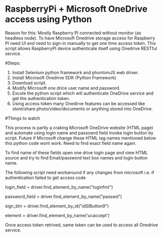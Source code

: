 # RaspberryPi + Microsoft OneDrive access using Python

Reason for this:
Mostly Raspberry PI connected without monitor (as headless node). To have Microsoft Onedrive storage access for Raspberry PI need UI and need to sign-in manually to get one time access token.  This script allows RaspberryPI device authenticate itself using Onedrive RESTful service. 

#Steps:
1. Install Selenium python framework and phontomJS web driver.
2. Install Microsoft Onedrive SDK (Python Framework)
2. Download script.
3. Modify Microsoft one drice user name and password.
4. Excute the python script which will authenticate OneDrive service and get the authentication token.
5. Using access token many Onedirve features can be accessed like store/share photo/video/documents or anything stored into OneDrive. 

#Things to watch

This process is partly a craking Microsoft OneDrive website (HTML page) and automate using login name and passowrd field invoke login button by script. Future if Microsoft change these HTML tag names mentioned below this python code wont work.  Need to find exact field name again.

To find name of these fields open one drive login page and view HTML source and try to find Email/password text box names and login button name. 

The following script need workaround if any changes from microsoft i.e. if authentication failed to get access code

login_field = driver.find_element_by_name("loginfmt")

password_field = driver.find_element_by_name("passwd")

sign_btn = driver.find_element_by_id("idSIButton9")

element = driver.find_element_by_name('ucaccept')

Once access token retrived, same token can be used to access all Onedrive service.
